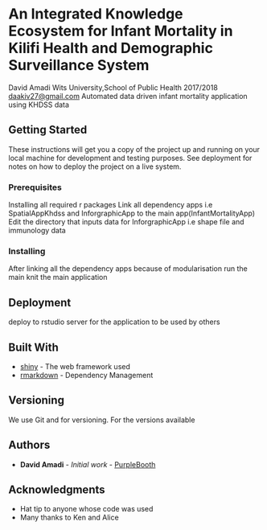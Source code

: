 # An Integrated Knowledge Ecosystem for Infant Mortality in Kilifi Health and Demographic Surveillance System

David Amadi Wits University,School of Public Health 2017/2018 daakiv27@gmail.com Automated data driven infant mortality application using KHDSS data

## Getting Started

These instructions will get you a copy of the project up and running on your local machine for development and testing purposes. See deployment for notes on how to deploy the project on a live system.

### Prerequisites

Installing all required r packages
Link all dependency apps i.e SpatialAppKhdss and InforgraphicApp to the main app(InfantMortalityApp)
Edit the directory that inputs data for InforgraphicApp i.e shape file and immunology data



### Installing

After linking all the dependency apps because of modularisation run the main knit the main application 


## Deployment

deploy to rstudio server for the application to be used by others

## Built With

* [shiny](https://shiny.rstudio.com/) - The web framework used
* [rmarkdown](https://rmarkdown.rstudio.com/) - Dependency Management


## Versioning

We use Git and for versioning. For the versions available 

## Authors

* **David Amadi** - *Initial work* - [PurpleBooth](https://github.com/daakiv)



## Acknowledgments

* Hat tip to anyone whose code was used
* Many thanks to Ken and Alice


